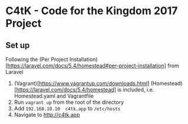 # C4tK - Code for the Kingdom 2017 Project

## Set up
Following the (Per Project Installation)[https://laravel.com/docs/5.4/homestead#per-project-installation] from Laravel  

1. (Vagrant)[https://www.vagrantup.com/downloads.html] (Homestead)[https://laravel.com/docs/5.4/homestead] is included, i.e. Homestead.yaml and Vagrantfile
1. Run `vagrant up` from the root of the directory
1. Add `192.168.10.10  c4tk.app` to `/etc/hosts` 
1. Navigate to http://c4tk.app
